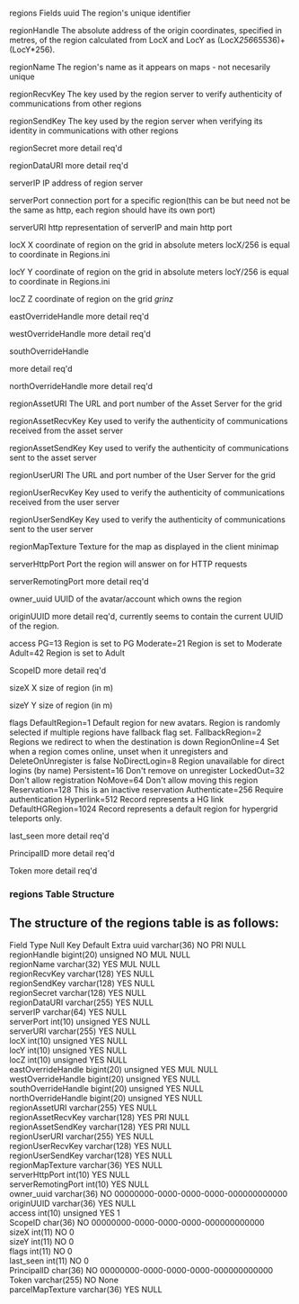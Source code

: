 regions Fields
uuid
The region's unique identifier

regionHandle
The absolute address of the origin coordinates, specified in metres, of the region calculated from LocX and LocY as
(LocX*256*65536)+(LocY*256).

regionName
The region's name as it appears on maps - not necesarily unique

regionRecvKey
The key used by the region server to verify authenticity of communications from other regions

regionSendKey
The key used by the region server when verifying its identity in communications with other regions

regionSecret
more detail req'd

regionDataURI
more detail req'd

serverIP
IP address of region server

serverPort
connection port for a specific region(this can be but need not be the same as http, each region should have its own port)

serverURI
http representation of serverIP and main http port

locX
X coordinate of region on the grid in absolute meters locX/256 is equal to coordinate in Regions.ini

locY
Y coordinate of region on the grid in absolute meters locY/256 is equal to coordinate in Regions.ini

locZ
Z coordinate of region on the grid *grinz*

eastOverrideHandle
more detail req'd

westOverrideHandle
more detail req'd

southOverrideHandle

more detail req'd

northOverrideHandle
more detail req'd

regionAssetURI
The URL and port number of the Asset Server for the grid

regionAssetRecvKey
Key used to verify the authenticity of communications received from the asset server

regionAssetSendKey
Key used to verify the authenticity of communications sent to the asset server

regionUserURI
The URL and port number of the User Server for the grid

regionUserRecvKey
Key used to verify the authenticity of communications received from the user server

regionUserSendKey
Key used to verify the authenticity of communications sent to the user server

regionMapTexture
Texture for the map as displayed in the client minimap

serverHttpPort
Port the region will answer on for HTTP requests

serverRemotingPort
more detail req'd

owner_uuid
UUID of the avatar/account which owns the region

originUUID
more detail req'd, currently seems to contain the current UUID of the region.

access
PG=13 Region is set to PG
Moderate=21 Region is set to Moderate
Adult=42 Region is set to Adult

ScopeID
more detail req'd

sizeX
X size of region (in m)

sizeY
Y size of region (in m)

flags
DefaultRegion=1 Default region for new avatars. Region is randomly selected if multiple regions have fallback flag set.
FallbackRegion=2 Regions we redirect to when the destination is down
RegionOnline=4 Set when a region comes online, unset when it unregisters and DeleteOnUnregister is false
NoDirectLogin=8 Region unavailable for direct logins (by name)
Persistent=16 Don't remove on unregister
LockedOut=32 Don't allow registration
NoMove=64 Don't allow moving this region
Reservation=128 This is an inactive reservation
Authenticate=256 Require authentication
Hyperlink=512 Record represents a HG link
DefaultHGRegion=1024 Record represents a default region for hypergrid teleports only.

last_seen
more detail req'd

PrincipalID
more detail req'd

Token
more detail req'd

### regions Table Structure
## The structure of the regions table is as follows:

Field	Type	Null	Key	Default	Extra
uuid	varchar(36)	NO	PRI	NULL	 
regionHandle	bigint(20) unsigned	NO	MUL	NULL	
regionName	varchar(32)	YES	MUL	NULL	
regionRecvKey	varchar(128)	YES		NULL	
regionSendKey	varchar(128)	YES		NULL	
regionSecret	varchar(128)	YES		NULL	
regionDataURI	varchar(255)	YES		NULL	
serverIP	varchar(64)	YES		NULL	
serverPort	int(10) unsigned	YES		NULL	
serverURI	varchar(255)	YES		NULL	
locX	int(10) unsigned	YES		NULL	
locY	int(10) unsigned	YES		NULL	
locZ	int(10) unsigned	YES		NULL	
eastOverrideHandle	bigint(20) unsigned	YES	MUL	NULL	
westOverrideHandle	bigint(20) unsigned	YES		NULL	
southOverrideHandle	bigint(20) unsigned	YES		NULL	
northOverrideHandle	bigint(20) unsigned	YES		NULL	
regionAssetURI	varchar(255)	YES		NULL	
regionAssetRecvKey	varchar(128)	YES	PRI	NULL	
regionAssetSendKey	varchar(128)	YES	PRI	NULL	
regionUserURI	varchar(255)	YES		NULL	
regionUserRecvKey	varchar(128)	YES		NULL	
regionUserSendKey	varchar(128)	YES		NULL	
regionMapTexture	varchar(36)	YES		NULL	
serverHttpPort	int(10)	YES		NULL	
serverRemotingPort	int(10)	YES		NULL	
owner_uuid	varchar(36)	NO		00000000-0000-0000-0000-000000000000	
originUUID	varchar(36)	YES		NULL	
access	int(10) unsigned	YES		1	
ScopeID	char(36)	NO		00000000-0000-0000-0000-000000000000	
sizeX	int(11)	NO		0	
sizeY	int(11)	NO		0	
flags	int(11)	NO		0	
last_seen	int(11)	NO		0	
PrincipalID	char(36)	NO		00000000-0000-0000-0000-000000000000	
Token	varchar(255)	NO		None	
parcelMapTexture	varchar(36)	YES		NULL